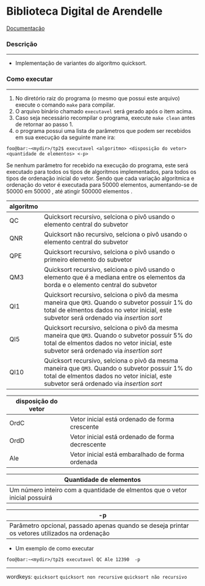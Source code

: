 # Biblioteca Digital de Arendelle
[Documentação](doc.pdf)
### Descrição
------
- Implementação de variantes do algorítmo quicksort.

### Como executar
------
1. No diretório raiz do programa (o mesmo que possui este arquivo) execute o comando ```make``` para compilar.
2. O arquivo binário chamado ```executavel``` será gerado após o item acima.
3. Caso seja necessário recompilar o programa, execute ```make clean``` antes de retornar ao passo 1.
4. o programa possui uma lista de parâmetros que podem ser recebidos em sua execução da seguinte mane
ira:
```console
foo@bar:~<mydir>/tp2$ executavel <algoritmo> <disposição do vetor> <quantidade de elementos> <-p>
```
Se nenhum parâmetro for recebido na execução do programa, este será executado para todos os tipos de algorítmos implementados, para todos os tipos de ordenação inicial do vetor. Sendo que cada variação algorítmica e ordenação do vetor é executada para 50000 elementos, aumentando-se de 50000 em 50000 ,  até atingir 500000 elementos .

| algoritmo  |   |
|------------|---|
| QC |Quicksort recursivo, selciona o pivô usando o elemento central do subvetor |
| QNR |Quicksort não recursivo, selciona o pivô usando o elemento central do subvetor |
| QPE |Quicksort recursivo, selciona o pivô usando o primeiro elemento do subvetor |
| QM3 | Quicksort recursivo, selciona o pivô usando o elemento que é a mediana entre os elementos da borda e o elemento central do subvetor |
| QI1 | Quicksort recursivo, selciona o pivô da mesma maneira que `QM3`. Quando o subvetor possuir 1% do total de elmentos dados no vetor inicial, este subvetor será ordenado via *insertion sort* |
| QI5 | Quicksort recursivo, selciona o pivô da mesma maneira que `QM3`. Quando o subvetor possuir 5% do total de elmentos dados no vetor inicial, este subvetor será ordenado via *insertion sort* |
| QI10 |Quicksort recursivo, selciona o pivô da mesma maneira que `QM3`. Quando o subvetor possuir 1% do total de elmentos dados no vetor inicial, este subvetor será ordenado via *insertion sort* |

| disposição do vetor |   |
|---------------------|---|
|OrdC|Vetor inicial está ordenado de forma crescente|
|OrdD|Vetor inicial está ordenado de forma decrescente|
|Ale|Vetor inicial está embaralhado de forma ordenada|

|Quantidade de elementos|
|---|
| Um número inteiro com a quantidade de elmentos que o vetor inicial possuirá |

|-p|
|---|
| Parâmetro opcional, passado apenas quando se deseja printar os vetores utilizados na ordenação |

- Um exemplo de como executar
```console
foo@bar:~<mydir>/tp2$ executavel QC Ale 12390  -p
```

------
wordkeys: `quicksort` `quicksort non recursive` `quicksort não recursivo`

